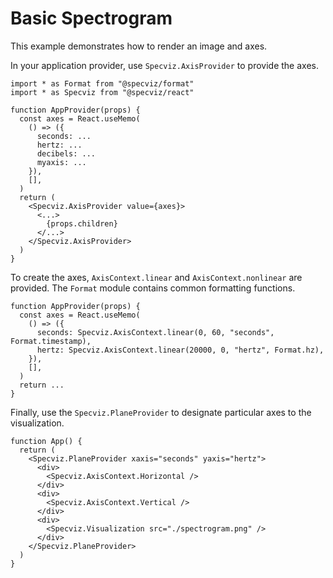 # Basic Spectrogram

This example demonstrates how to render an image and axes.

In your application provider, use `Specviz.AxisProvider` to provide the axes.

```tsx
import * as Format from "@specviz/format"
import * as Specviz from "@specviz/react"

function AppProvider(props) {
  const axes = React.useMemo(
    () => ({
      seconds: ...
      hertz: ...
      decibels: ...
      myaxis: ...
    }),
    [],
  )
  return (
    <Specviz.AxisProvider value={axes}>
      <...>
        {props.children}
      </...>
    </Specviz.AxisProvider>
  )
}
```

To create the axes, `AxisContext.linear` and `AxisContext.nonlinear` are
provided. The `Format` module contains common formatting functions.

```tsx
function AppProvider(props) {
  const axes = React.useMemo(
    () => ({
      seconds: Specviz.AxisContext.linear(0, 60, "seconds", Format.timestamp),
      hertz: Specviz.AxisContext.linear(20000, 0, "hertz", Format.hz),
    }),
    [],
  )
  return ...
}
```

Finally, use the `Specviz.PlaneProvider` to designate particular axes to the
visualization.

```tsx
function App() {
  return (
    <Specviz.PlaneProvider xaxis="seconds" yaxis="hertz">
      <div>
        <Specviz.AxisContext.Horizontal />
      </div>
      <div>
        <Specviz.AxisContext.Vertical />
      </div>
      <div>
        <Specviz.Visualization src="./spectrogram.png" />
      </div>
    </Specviz.PlaneProvider>
  )
}
```
